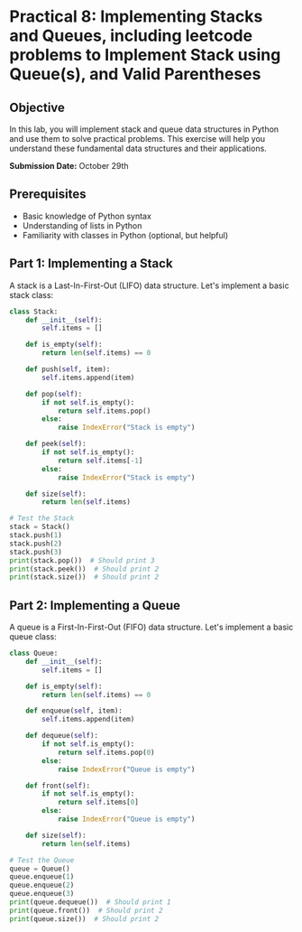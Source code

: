 # Practical 8: Implementing Stacks and Queues, including leetcode problems to Implement Stack using Queue(s), and Valid Parentheses

## Objective
In this lab, you will implement stack and queue data structures in Python and use them to solve practical problems. This exercise will help you understand these fundamental data structures and their applications.

**Submission Date:** October 29th

## Prerequisites
- Basic knowledge of Python syntax
- Understanding of lists in Python
- Familiarity with classes in Python (optional, but helpful)

## Part 1: Implementing a Stack

A stack is a Last-In-First-Out (LIFO) data structure. Let's implement a basic stack class:

```python
class Stack:
    def __init__(self):
        self.items = []

    def is_empty(self):
        return len(self.items) == 0

    def push(self, item):
        self.items.append(item)

    def pop(self):
        if not self.is_empty():
            return self.items.pop()
        else:
            raise IndexError("Stack is empty")

    def peek(self):
        if not self.is_empty():
            return self.items[-1]
        else:
            raise IndexError("Stack is empty")

    def size(self):
        return len(self.items)

# Test the Stack
stack = Stack()
stack.push(1)
stack.push(2)
stack.push(3)
print(stack.pop())  # Should print 3
print(stack.peek())  # Should print 2
print(stack.size())  # Should print 2
```

## Part 2: Implementing a Queue

A queue is a First-In-First-Out (FIFO) data structure. Let's implement a basic queue class:

```python
class Queue:
    def __init__(self):
        self.items = []

    def is_empty(self):
        return len(self.items) == 0

    def enqueue(self, item):
        self.items.append(item)

    def dequeue(self):
        if not self.is_empty():
            return self.items.pop(0)
        else:
            raise IndexError("Queue is empty")

    def front(self):
        if not self.is_empty():
            return self.items[0]
        else:
            raise IndexError("Queue is empty")

    def size(self):
        return len(self.items)

# Test the Queue
queue = Queue()
queue.enqueue(1)
queue.enqueue(2)
queue.enqueue(3)
print(queue.dequeue())  # Should print 1
print(queue.front())  # Should print 2
print(queue.size())  # Should print 2
```

<!-- ## Part 3: Leetcode Lesson: Implementing Stack Using Queue

### 1. Problem Statement

Implement a last-in-first-out (LIFO) stack using only two queues. The implemented stack should support all the functions of a normal stack (`push`, `pop`, `top`, `empty`).

Implement the `MyStack` class:
- `push(x)` Pushes element x to the top of the stack.
- `pop()` Removes the element on the top of the stack and returns it.
- `top()` Returns the element on the top of the stack.
- `empty()` Returns `true` if the stack is empty, `false` otherwise.

Notes:
- You must use only standard queue operations, which means only `push to back`, `peek/pop from front`, `size`, and `is empty` are valid.
- Depending on your language, the queue may not be supported natively. You may simulate a queue using a list or deque (double-ended queue), as long as you use only a queue's standard operations.

### 2. Conceptual Understanding

This problem challenges us to implement a stack (LIFO - Last In, First Out) data structure using only queue (FIFO - First In, First Out) operations. It's like trying to create a stack of plates (where you add and remove from the top) using only queues (where you add to the back and remove from the front).

The key is to find a way to reverse the order of elements when needed, as stacks and queues have opposite ordering principles.

Here's how we can implement the stack using two queues:

1. Use two queues: `q1` and `q2`.
2. For `push` operation:
   - Add the new element to `q2`.
   - Move all elements from `q1` to `q2`.
   - Swap `q1` and `q2`.
3. For `pop`, `top`, and `empty` operations:
   - Perform these operations directly on `q1`.

This approach ensures that `q1` always has the elements in the correct stack order (newest on top).

### 3. Python Implementation

```python
from queue import Queue

class MyStack:
    def __init__(self):
        self.q1 = Queue()
        self.q2 = Queue()

    def push(self, x: int) -> None:
        self.q2.put(x)
        while not self.q1.empty():
            self.q2.put(self.q1.get())
        self.q1, self.q2 = self.q2, self.q1

    def pop(self) -> int:
        return self.q1.get()

    def top(self) -> int:
        return self.q1.queue[0]

    def empty(self) -> bool:
        return self.q1.empty()
```

- We use Python's `Queue` class for our queues.
- `push` adds the new element to `q2`, moves all elements from `q1` to `q2`, then swaps `q1` and `q2`.
- `pop` and `top` operate directly on `q1`.
- `empty` checks if `q1` is empty.

# Solving Practical Problems: Now that we have implemented our stack and queue, let's use them to solve some practical problems.

## Part 4 Problem: Reverse a String

Use a stack to reverse a string:

```python
def reverse_string(s):
    stack = Stack()
    for char in s:
        stack.push(char)
    
    reversed_string = ""
    while not stack.is_empty():
        reversed_string += stack.pop()
    
    return reversed_string

# Test the function
print(reverse_string("Hello, World!"))  # Should print "!dlroW ,olleH"
```

## Part 5 Problem: Hot Potato Simulation

Use a queue to simulate the Hot Potato game:

```python
def hot_potato(names, num):
    queue = Queue()
    for name in names:
        queue.enqueue(name)
    
    while queue.size() > 1:
        for _ in range(num):
            queue.enqueue(queue.dequeue())
        queue.dequeue()
    
    return queue.dequeue()

# Test the function
names = ["Bill", "David", "Susan", "Jane", "Kent", "Brad"]
print(hot_potato(names, 7))  # The winner's name will be printed
```

## Part 6 Problem: Balanced Parentheses

Use a stack to check if a string of parentheses is balanced:

```python
def is_balanced(parentheses):
    stack = Stack()
    for p in parentheses:
        if p == '(':
            stack.push(p)
        elif p == ')':
            if stack.is_empty():
                return False
            stack.pop()
    return stack.is_empty()

# Test the function
print(is_balanced("((()))"))  # Should print True
print(is_balanced("(()"))  # Should print False
```

## Part 7 Leetcode Lesson: Valid Parentheses

### 1. Problem Statement

Given a string `s` containing just the characters `'('`, `')'`, `'{'`, `'}'`, `'['` and `']'`, determine if the input string is valid.

An input string is valid if:
1. Open brackets must be closed by the same type of brackets.
2. Open brackets must be closed in the correct order.
3. Every close bracket has a corresponding open bracket of the same type.

**Example 1:**

Input: s = "()"

Output: true

**Example 2:**

Input: s = "()[]{}"

Output: true

**Example 3:**

Input: s = "(]"

Output: false

**Constraints:**
- 1 <= s.length <= 10^4
- `s` consists of parentheses only `'()[]{}'`

### 2. Conceptual Understanding

This problem is about validating the structure of nested parentheses. It's similar to checking if HTML tags or code blocks are properly nested and closed.

Think of it like nesting dolls: each smaller doll (inner parenthesis) needs to be completely enclosed by its larger doll (outer parenthesis) of the same type.

We'll use a stack-based approach:

1. Initialize an empty stack.
2. Iterate through each character in the string:
   - If it's an opening bracket, push it onto the stack.
   - If it's a closing bracket:
     - If the stack is empty, return False (no matching opening bracket).
     - If the top of the stack doesn't match the current closing bracket, return False.
     - If it matches, pop the top element from the stack.
3. After the loop, return True if the stack is empty, False otherwise.

This approach ensures that brackets are closed in the correct order and that every closing bracket has a matching opening bracket.

### 3. Python Implementation

```python
def isValid(s: str) -> bool:
    stack = []
    bracket_map = {")": "(", "}": "{", "]": "["}
    
    for char in s:
        if char in bracket_map:  # it's a closing bracket
            if not stack or stack[-1] != bracket_map[char]:
                return False
            stack.pop()
        else:  # it's an opening bracket
            stack.append(char)
    
    return len(stack) == 0
```

- We use a list `stack` to simulate a stack data structure.
- `bracket_map` is a dictionary that maps closing brackets to their corresponding opening brackets.
- `stack[-1]` accesses the top element of the stack.
- `stack.pop()` removes and returns the top element of the stack.
- `stack.append(char)` adds an element to the top of the stack.


## Further Exercises for Students

1. Implement a function that uses a stack to evaluate postfix expressions.
2. Create a function that uses two stacks to implement a queue.
3. Use a queue to implement a basic task scheduler that processes tasks in the order they were added.
4. Implement a function that uses a stack to convert infix expressions to postfix.

## Conclusion

In this lab, you've implemented stack and queue data structures in Python and used them to solve practical problems. These fundamental data structures are crucial in computer science and are used in various applications, from algorithm implementation to system design.

Remember to test your code with different inputs to ensure it works correctly in various scenarios. As you progress, try to think of other real-world problems that could be solved using stacks and queues. -->
